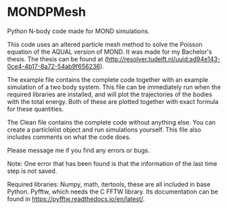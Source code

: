 # MONDPMesh
Python N-body code made for MOND simulations.

This code uses an altered particle mesh method to solve the Poisson equation of the AQUAL version of MOND. It was made for my Bachelor's thesis. The thesis can be found at (http://resolver.tudelft.nl/uuid:ad94e143-0ce4-4b17-8a72-54ab9f656236).


The example file contains the complete code together with an example simulation of a two body system. This file can be immediately run when the required libraries are installed, and will plot the trajectories of the bodies with the total energy. Both of these are plotted together with exact formula for these quantities. 

The Clean file contains the complete code without anything else. You can create a particlelist object and run simulations yourself. This file also includes comments on what the code does.

Please message me if you find any errors or bugs.

Note: One error that has been found is that the information of the last time step is not saved.



Required libraries:
Numpy, math, itertools, these are all included in base Python.
Pyfftw, which needs the C FFTW library. Its documentation can be found in https://pyfftw.readthedocs.io/en/latest/. 


